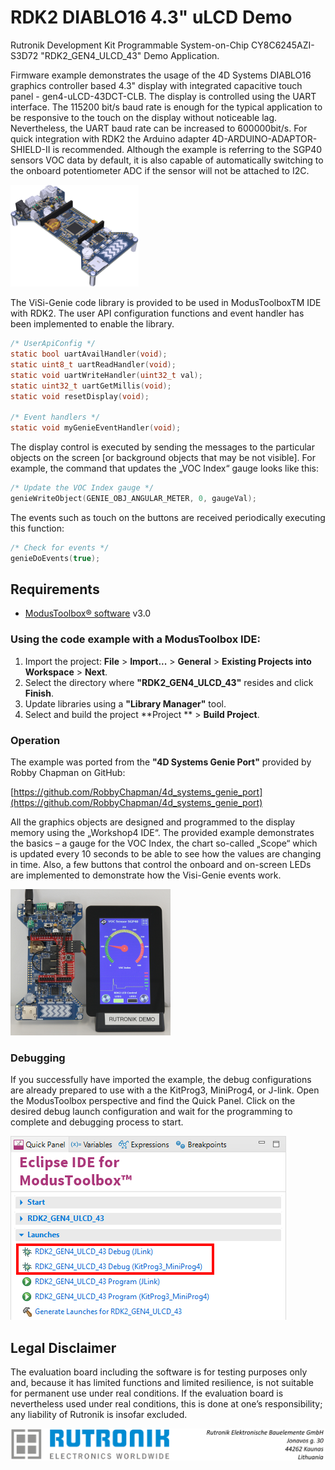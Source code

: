 # RDK2 DIABLO16 4.3" uLCD Demo

Rutronik Development Kit Programmable System-on-Chip CY8C6245AZI-S3D72 "RDK2_GEN4_ULCD_43" Demo Application. 

Firmware example demonstrates the usage of the 4D Systems DIABLO16 graphics controller based 4.3" display with integrated capacitive touch panel - gen4-uLCD-43DCT-CLB. The display is controlled using the UART interface. The 115200 bit/s baud rate is enough for the typical application to be responsive to the touch on the display without noticeable lag. Nevertheless, the UART baud rate can be increased to 600000bit/s. For quick integration with RDK2 the Arduino adapter 4D-ARDUINO-ADAPTOR-SHIELD-II is recommended. Although the example is referring to the SGP40 sensors VOC data by default, it is also capable of automatically switching to the onboard potentiometer ADC if the sensor will not be attached to I2C.

 <img src="images/rutdevkit_model.png" style="zoom:20%;" />

The ViSi-Genie code library is provided to be used in ModusToolboxTM IDE with RDK2. The user API configuration functions and event handler has been implemented to enable the library.

```c
/* UserApiConfig */
static bool uartAvailHandler(void);
static uint8_t uartReadHandler(void);
static void uartWriteHandler(uint32_t val);
static uint32_t uartGetMillis(void);
static void resetDisplay(void);

/* Event handlers */
static void myGenieEventHandler(void);

```

The display control is executed by sending the messages to the particular objects on the screen [or background objects that may be not visible]. For example, the command that updates the „VOC Index“ gauge looks like this:

```c
/* Update the VOC Index gauge */
genieWriteObject(GENIE_OBJ_ANGULAR_METER, 0, gaugeVal);
```

The events such as touch on the buttons are received periodically executing this function:

```c
/* Check for events */
genieDoEvents(true);
```

## Requirements

- [ModusToolbox® software](https://www.infineon.com/cms/en/design-support/tools/sdk/modustoolbox-software/) v3.0

### Using the code example with a ModusToolbox IDE:

1. Import the project: **File** > **Import...** > **General** > **Existing Projects into Workspace** > **Next**.
2. Select the directory where **"RDK2_GEN4_ULCD_43"** resides and click  **Finish**.
3. Update libraries using  a **"Library Manager"** tool.
4. Select and build the project **Project ** > **Build Project**.

### Operation

The example was ported from the **"4D Systems Genie Port"** provided by Robby Chapman on GitHub:

[https://github.com/RobbyChapman/4d_systems_genie_port](https://github.com/RobbyChapman/4d_systems_genie_port)

All the graphics objects are designed and programmed to the display memory using the „Workshop4 IDE“. The provided example demonstrates the basics – a gauge for the VOC Index, the chart so-called „Scope“ which is updated every 10 seconds to be able to see how the values are changing in time. Also, a few buttons that control the onboard and on-screen LEDs are implemented to demonstrate how the Visi-Genie events work.

<img src="images/demo_setup.jpg" style="zoom:25%;" />

### Debugging

If you successfully have imported the example, the debug configurations are already prepared to use with a the KitProg3, MiniProg4, or J-link. Open the ModusToolbox perspective and find the Quick Panel. Click on the desired debug launch configuration and wait for the programming to complete and debugging process to start.

<img src="images/debugging.png" style="zoom:100%;" />

## Legal Disclaimer

The evaluation board including the software is for testing purposes only and, because it has limited functions and limited resilience, is not suitable for permanent use under real conditions. If the evaluation board is nevertheless used under real conditions, this is done at one’s responsibility; any liability of Rutronik is insofar excluded. 

<img src="images/rutronik_origin_kaunas.png" style="zoom:50%;" />



